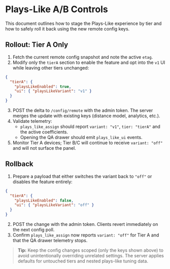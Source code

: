 # Plays-Like A/B Controls

This document outlines how to stage the Plays-Like experience by tier and how to safely roll it back using the new remote config keys.

## Rollout: Tier A Only

1. Fetch the current remote config snapshot and note the active `etag`.
2. Modify only the `tierA` section to enable the feature and opt into the `v1` UI while leaving other tiers unchanged:

```json
{
  "tierA": {
    "playsLikeEnabled": true,
    "ui": { "playsLikeVariant": "v1" }
  }
}
```

3. POST the delta to `/config/remote` with the admin token. The server merges the update with existing keys (distance model, analytics, etc.).
4. Validate telemetry:
   * `plays_like_assign` should report `variant: "v1"`, `tier: "tierA"` and the active coefficients.
   * Opening the QA drawer should emit `plays_like_ui` events.
5. Monitor Tier A devices; Tier B/C will continue to receive `variant: "off"` and will not surface the panel.

## Rollback

1. Prepare a payload that either switches the variant back to `"off"` or disables the feature entirely:

```json
{
  "tierA": {
    "playsLikeEnabled": false,
    "ui": { "playsLikeVariant": "off" }
  }
}
```

2. POST the change with the admin token. Clients revert immediately on the next config poll.
3. Confirm `plays_like_assign` now reports `variant: "off"` for Tier A and that the QA drawer telemetry stops.

> **Tip:** Keep the config changes scoped (only the keys shown above) to avoid unintentionally overriding unrelated settings. The server applies defaults for untouched tiers and nested plays-like tuning data.
